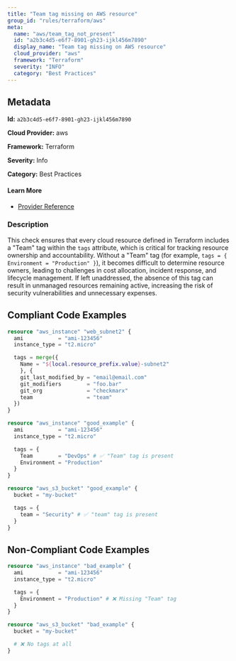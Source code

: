 ```yaml
---
title: "Team tag missing on AWS resource"
group_id: "rules/terraform/aws"
meta:
  name: "aws/team_tag_not_present"
  id: "a2b3c4d5-e6f7-8901-gh23-ijkl456m7890"
  display_name: "Team tag missing on AWS resource"
  cloud_provider: "aws"
  framework: "Terraform"
  severity: "INFO"
  category: "Best Practices"
---
```

## Metadata

**Id:** `a2b3c4d5-e6f7-8901-gh23-ijkl456m7890`

**Cloud Provider:** aws

**Framework:** Terraform

**Severity:** Info

**Category:** Best Practices

#### Learn More

 - [Provider Reference](https://registry.terraform.io/providers/hashicorp/aws/latest/docs/guides/resource-tagging)

### Description

 This check ensures that every cloud resource defined in Terraform includes a "Team" tag within the `tags` attribute, which is critical for tracking resource ownership and accountability. Without a "Team" tag (for example, `tags = { Environment = "Production" }`), it becomes difficult to determine resource owners, leading to challenges in cost allocation, incident response, and lifecycle management. If left unaddressed, the absence of this tag can result in unmanaged resources remaining active, increasing the risk of security vulnerabilities and unnecessary expenses.


## Compliant Code Examples
```tf
resource "aws_instance" "web_subnet2" {
  ami           = "ami-123456"
  instance_type = "t2.micro"

  tags = merge({
    Name = "${local.resource_prefix.value}-subnet2"
    }, {
    git_last_modified_by = "email@email.com"
    git_modifiers        = "foo.bar"
    git_org              = "checkmarx"
    team                 = "team"
  })
}

```

```tf
resource "aws_instance" "good_example" {
  ami           = "ami-123456"
  instance_type = "t2.micro"

  tags = {
    Team        = "DevOps" # ✅ "Team" tag is present
    Environment = "Production"
  }
}

```

```tf
resource "aws_s3_bucket" "good_example" {
  bucket = "my-bucket"

  tags = {
    team = "Security" # ✅ "team" tag is present
  }
}

```
## Non-Compliant Code Examples
```tf
resource "aws_instance" "bad_example" {
  ami           = "ami-123456"
  instance_type = "t2.micro"

  tags = {
    Environment = "Production" # ❌ Missing "Team" tag
  }
}

resource "aws_s3_bucket" "bad_example" {
  bucket = "my-bucket"

  # ❌ No tags at all
}

```